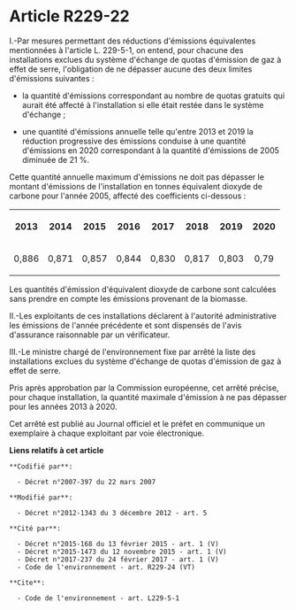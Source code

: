 # Article R229-22

I.-Par mesures permettant des réductions d'émissions équivalentes mentionnées à l'article L. 229-5-1, on entend, pour chacune
des installations exclues du système d'échange de quotas d'émission de gaz à effet de serre, l'obligation de ne dépasser
aucune des deux limites d'émissions suivantes :

- la quantité d'émissions correspondant au nombre de quotas gratuits qui aurait été affecté à l'installation si elle était
restée dans le système d'échange ;

- une quantité d'émissions annuelle telle qu'entre 2013 et 2019 la réduction progressive des émissions conduise à une
quantité d'émissions en 2020 correspondant à la quantité d'émissions de 2005 diminuée de 21 %. 

Cette quantité annuelle maximum d'émissions ne doit pas dépasser le montant d'émissions de l'installation en tonnes
équivalent dioxyde de carbone pour l'année 2005, affecté des coefficients ci-dessous : 

<table>
  <tbody>
    <tr>
      <th>

2013 

</th>
      <th>

2014 

</th>
      <th>

2015 

</th>
      <th>

2016 

</th>
      <th>

2017 

</th>
      <th>

2018 

</th>
      <th>

2019 

</th>
      <th>

2020 

</th>
    </tr>
    <tr>
      <td align="center">

0,886 

</td>
      <td align="center">

0,871 

</td>
      <td align="center">

0,857 

</td>
      <td align="center">

0,844 

</td>
      <td align="center">

0,830 

</td>
      <td align="center">

0,817 

</td>
      <td align="center">

0,803 

</td>
      <td align="center">

0,79 

</td>
    </tr>
  </tbody>
</table>

Les quantités d'émission d'équivalent dioxyde de carbone sont calculées sans prendre en compte les émissions provenant de la
biomasse. 

II.-Les exploitants de ces installations déclarent à l'autorité administrative les émissions de l'année précédente et sont
dispensés de l'avis d'assurance raisonnable par un vérificateur. 

III.-Le ministre chargé de l'environnement fixe par arrêté la liste des installations exclues du système d'échange de quotas
d'émission de gaz à effet de serre. 

Pris après approbation par la Commission européenne, cet arrêté précise, pour chaque installation, la quantité maximale
d'émission à ne pas dépasser pour les années 2013 à 2020. 

Cet arrêté est publié au Journal officiel et le préfet en communique un exemplaire à chaque exploitant par voie électronique.

**Liens relatifs à cet article**

	**Codifié par**:

	  - Décret n°2007-397 du 22 mars 2007

	**Modifié par**:

	  - Décret n°2012-1343 du 3 décembre 2012 - art. 5

	**Cité par**:

	  - Décret n°2015-168 du 13 février 2015 - art. 1 (V)
	  - Décret n°2015-1473 du 12 novembre 2015 - art. 1 (V)
	  - Décret n°2017-237 du 24 février 2017 - art. 1 (V)
	  - Code de l'environnement - art. R229-24 (VT)

	**Cite**:

	  - Code de l'environnement - art. L229-5-1

